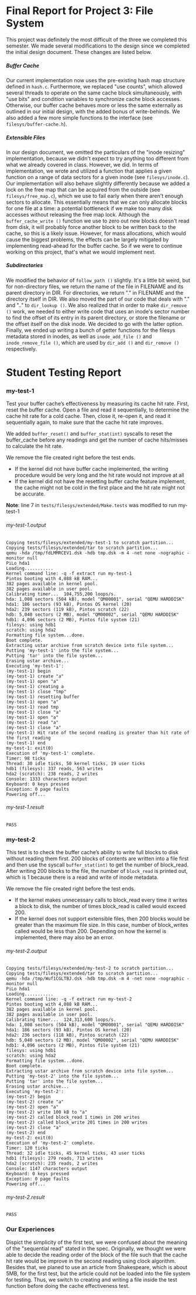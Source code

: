 Final Report for Project 3: File System
=======================================

This project was definitely the most difficult of the three we completed this semester. We made several modifications to the design since we completed the initial design document. These changes are listed below.

##### Buffer Cache
Our current implementation now uses the pre-existing hash map structure defined in `hash.c`. Furthermore, we replaced "use counts", which allowed several threads to operate on the same cache block simultaneously, with "use bits" and condition variables to synchronize cache block accesses. Otherwise, our buffer cache behaves more or less the same externally as outlined in our initial design, with the added bonus of write-behinds. We also added a few more simple functions to the interface (see `filesys/buffer-cache.h`).

##### Extensible Files
In our design document, we omitted the particulars of the "inode resizing" implementation, because we didn't expect to try anything too different from what we already covered in class. However, we did. In terms of implementation, we wrote and utilized a function that applies a given function on a range of data sectors for a given inode (see `filesys/inode.c`). Our implementation will also behave slightly differently because we added a lock on the free map that can be acquired from the outside (see `filesys/free_map.c`), which we use to fail early when there aren't enough sectors to allocate. This essentially means that we can only allocate blocks for one file at a time: a potential bottleneck if we make too many disk accesses without releasing the free map lock. Although the `buffer_cache_write ()` function we use to zero out new blocks doesn't read from disk, it will probably force another block to be written back to the cache, so this is a likely issue. However, for mass allocations, which would cause the biggest problems, the effects can be largely mitigated by implementing read-ahead for the buffer cache. So if we were to continue working on this project, that's what we would implement next.

##### Subdirectories
We modified the behavior of `follow_path ()` slightly. It's a little bit weird, but for non-directory files, we return the name of the file in FILENAME and its parent directory in DIR. For directories, we return "." in FILENAME and the directory itself in DIR. We also moved the part of our code that deals with "." and ".." to `dir_lookup ()`. We also realized that in order to make `dir_remove ()` work, we needed to either write code that uses an inode's sector number to find the offset of its entry in its parent directory, or store the filename or the offset itself on the disk inode. We decided to go with the latter option. Finally, we ended up writing a bunch of getter functions for the filesys metadata stored in inodes, as well as `inode_add_file ()` and `inode_remove_file ()`, which are used by `dir_add ()` and `dir_remove ()` respectively.


Student Testing Report
=========================================

### my-test-1
Test your buffer cache’s effectiveness by measuring its cache hit rate. First, reset the buffer cache.
Open a file and read it sequentially, to determine the cache hit rate for a cold cache. Then, close
it, re-open it, and read it sequentially again, to make sure that the cache hit rate improves.

We added `buffer_reset()` and `buffer_stat(int)` syscalls to reset the buffer_cache before any readings and get the number of cache hits/misses to calculate the hit rate. 

We remove the file created right before the test ends.

- If the kernel did not have buffer cache implemented, the writing procedure would be very long and the hit rate would not     improve at all
- If the kernel did not have the resetting buffer cache feature implement, the cache might not be cold in the first place and   the hit rate might not be accurate.

**Note**: line 7 in `tests/filesys/extended/Make.tests` was modified to run my-test-1

###### my-test-1.output
```
Copying tests/filesys/extended/my-test-1 to scratch partition...
Copying tests/filesys/extended/tar to scratch partition...
qemu -hda /tmp/fdLMMRCEV1.dsk -hdb tmp.dsk -m 4 -net none -nographic -monitor null
PiLo hda1
Loading...........
Kernel command line: -q -f extract run my-test-1
Pintos booting with 4,088 kB RAM...
382 pages available in kernel pool.
382 pages available in user pool.
Calibrating timer...  104,755,200 loops/s.
hda: 1,008 sectors (504 kB), model "QM00001", serial "QEMU HARDDISK"
hda1: 186 sectors (93 kB), Pintos OS kernel (20)
hda2: 239 sectors (119 kB), Pintos scratch (22)
hdb: 5,040 sectors (2 MB), model "QM00002", serial "QEMU HARDDISK"
hdb1: 4,096 sectors (2 MB), Pintos file system (21)
filesys: using hdb1
scratch: using hda2
Formatting file system...done.
Boot complete.
Extracting ustar archive from scratch device into file system...
Putting 'my-test-1' into the file system...
Putting 'tar' into the file system...
Erasing ustar archive...
Executing 'my-test-1':
(my-test-1) begin
(my-test-1) create "a"
(my-test-1) open "a"
(my-test-1) creating a
(my-test-1) close "tmp"
(my-test-1) resetting buffer
(my-test-1) open "a"
(my-test-1) read tmp
(my-test-1) close "a"
(my-test-1) open "a"
(my-test-1) read "a"
(my-test-1) close "a"
(my-test-1) Hit rate of the second reading is greater than hit rate of the first reading
(my-test-1) end
my-test-1: exit(0)
Execution of 'my-test-1' complete.
Timer: 98 ticks
Thread: 30 idle ticks, 50 kernel ticks, 19 user ticks
hdb1 (filesys): 337 reads, 563 writes
hda2 (scratch): 238 reads, 2 writes
Console: 1333 characters output
Keyboard: 0 keys pressed
Exception: 0 page faults
Powering off...
```

###### my-test-1.result
```
PASS
```

### my-test-2
This test is to check the buffer cache’s ability to write full blocks to disk without reading them first. 
200 blocks of contents are written into a file first and then use the syscall `buffer_stat(int)` to get the 
number of block_read. After writing 200 blocks to the file, the number of `block_read` is printed out, which is 1 
because there is a read and write of inode metadata.

We remove the file created right before the test ends.

- If the kernel makes unnecessary calls to block_read every time it writes a block to disk, the number of times block_read    is called would exceed 200.
- If the kernel does not support extensible files, then 200 blocks would be greater than the maximum file size. In this       case, number of block_writes called would be less than 200. Depending on how the kernel is implemented, there may also be   an error.

###### my-test-2.output
```
Copying tests/filesys/extended/my-test-2 to scratch partition...
Copying tests/filesys/extended/tar to scratch partition...
qemu -hda /tmp/Wuf1CGLTBJ.dsk -hdb tmp.dsk -m 4 -net none -nographic -monitor null
PiLo hda1
Loading...........
Kernel command line: -q -f extract run my-test-2
Pintos booting with 4,088 kB RAM...
382 pages available in kernel pool.
382 pages available in user pool.
Calibrating timer...  124,313,600 loops/s.
hda: 1,008 sectors (504 kB), model "QM00001", serial "QEMU HARDDISK"
hda1: 186 sectors (93 kB), Pintos OS kernel (20)
hda2: 236 sectors (118 kB), Pintos scratch (22)
hdb: 5,040 sectors (2 MB), model "QM00002", serial "QEMU HARDDISK"
hdb1: 4,096 sectors (2 MB), Pintos file system (21)
filesys: using hdb1
scratch: using hda2
Formatting file system...done.
Boot complete.
Extracting ustar archive from scratch device into file system...
Putting 'my-test-2' into the file system...
Putting 'tar' into the file system...
Erasing ustar archive...
Executing 'my-test-2':
(my-test-2) begin
(my-test-2) create "a"
(my-test-2) open "a"
(my-test-2) write 100 kB to "a"
(my-test-2) called block_read 1 times in 200 writes
(my-test-2) called block_write 201 times in 200 writes
(my-test-2) close "a"
(my-test-2) end
my-test-2: exit(0)
Execution of 'my-test-2' complete.
Timer: 120 ticks
Thread: 32 idle ticks, 45 kernel ticks, 43 user ticks
hdb1 (filesys): 279 reads, 713 writes
hda2 (scratch): 235 reads, 2 writes
Console: 1147 characters output
Keyboard: 0 keys pressed
Exception: 0 page faults
Powering off...
```

###### my-test-2.result
```
PASS
```

### Our Experiences
Dispict the simplicity of the first test, we were confused about the meaning of the "sequential read" stated in the spec. 
Originally, we thought we were able to decide the reading order of the block of the file such that the cache hit rate would be improve in the second reading using clock algorithm. Besides that, we planed to use an article from Shakespeare, which is about 5MB, for the first test, but the article could not be loaded into the file system for testing. Thus, we switch to creating and writing a file inside the test function before doing the cache effectiveness test.



